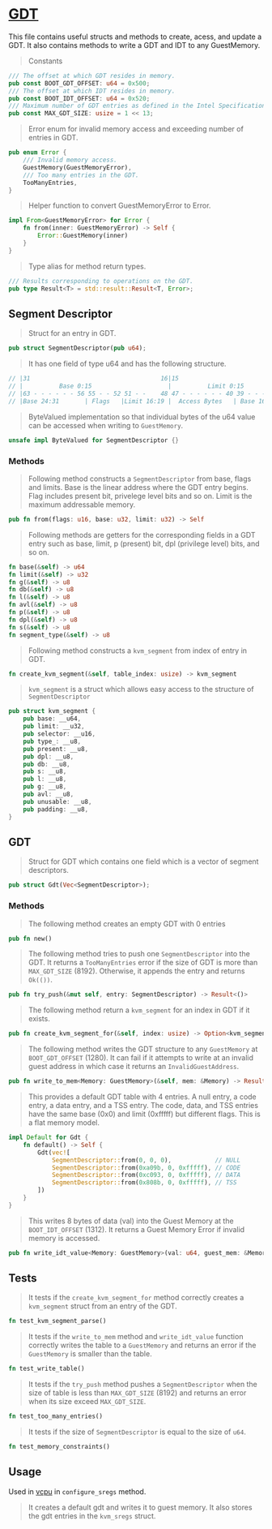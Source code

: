 # [GDT](../src/vm-vcpu-ref/src/x86_64/gdt.rs)


This file contains useful structs and methods to create, acess, and update a GDT. It also contains methods to write a GDT and IDT to any GuestMemory.

> Constants
```rs
/// The offset at which GDT resides in memory.
pub const BOOT_GDT_OFFSET: u64 = 0x500;
/// The offset at which IDT resides in memory.
pub const BOOT_IDT_OFFSET: u64 = 0x520;
/// Maximum number of GDT entries as defined in the Intel Specification.
pub const MAX_GDT_SIZE: usize = 1 << 13;
```

> Error enum for invalid memory access and exceeding number of entries in GDT.
```rs
pub enum Error {
    /// Invalid memory access.
    GuestMemory(GuestMemoryError),
    /// Too many entries in the GDT.
    TooManyEntries,
}
```

> Helper function to convert GuestMemoryError to Error.
```rs
impl From<GuestMemoryError> for Error {
    fn from(inner: GuestMemoryError) -> Self {
        Error::GuestMemory(inner)
    }
}
```

> Type alias for method return types.
```rs
/// Results corresponding to operations on the GDT.
pub type Result<T> = std::result::Result<T, Error>;
```

## Segment Descriptor
> Struct for an entry in GDT.
```rs
pub struct SegmentDescriptor(pub u64);
```
> It has one field of type u64 and has the following structure.
```rs
// |31                                    16|15                               0|
// |          Base 0:15                     |          Limit 0:15              |
// |63 - - - - - - 56 55 - - 52 51 - -    48 47 - - - - - - 40 39 - - - - - - 32
// |Base 24:31       | Flags   |Limit 16:19 |  Access Bytes   | Base 16:23     |
```

> ByteValued implementation so that individual bytes of the u64 value can be accessed when writing to `GuestMemory`.
```rs
unsafe impl ByteValued for SegmentDescriptor {}
```

### Methods

> Following method constructs a `SegmentDescriptor` from base, flags and limits. Base is the linear address where the GDT entry begins. Flag includes present bit, privelege level bits and so on. Limit is the maximum addressable memory.
```rs
pub fn from(flags: u16, base: u32, limit: u32) -> Self
```

> Following methods are getters for the corresponding fields in a GDT entry such as base, limit, p (present) bit, dpl (privilege level) bits, and so on.
```rs
fn base(&self) -> u64
fn limit(&self) -> u32
fn g(&self) -> u8
fn db(&self) -> u8
fn l(&self) -> u8
fn avl(&self) -> u8
fn p(&self) -> u8
fn dpl(&self) -> u8
fn s(&self) -> u8
fn segment_type(&self) -> u8
```

> Following method constructs a `kvm_segment` from index of entry in GDT.
```rs
fn create_kvm_segment(&self, table_index: usize) -> kvm_segment
```

> `kvm_segment` is a struct which allows easy access to the structure of `SegmentDescriptor` 
```rs
pub struct kvm_segment {
    pub base: __u64,
    pub limit: __u32,
    pub selector: __u16,
    pub type_: __u8,
    pub present: __u8,
    pub dpl: __u8,
    pub db: __u8,
    pub s: __u8,
    pub l: __u8,
    pub g: __u8,
    pub avl: __u8,
    pub unusable: __u8,
    pub padding: __u8,
}
```

## GDT

> Struct for GDT which contains one field which is a vector of segment descriptors.
```rs
pub struct Gdt(Vec<SegmentDescriptor>);
```

### Methods

> The following method creates an empty GDT with 0 entries
```rs
pub fn new()
```

> The following method tries to push one `SegmentDescriptor` into the GDT. It returns a `TooManyEntries` error if the size of GDT is more than `MAX_GDT_SIZE` (8192). Otherwise, it appends the entry and returns `Ok(())`.
```rs
pub fn try_push(&mut self, entry: SegmentDescriptor) -> Result<()>
```

> The following method return a `kvm_segment` for an index in GDT if it exists.
```rs
pub fn create_kvm_segment_for(&self, index: usize) -> Option<kvm_segment>
```

> The following method writes the GDT structure to any `GuestMemory` at `BOOT_GDT_OFFSET` (1280). It can fail if it attempts to write at an invalid guest address in which case it returns an `InvalidGuestAddress`.
```rs
pub fn write_to_mem<Memory: GuestMemory>(&self, mem: &Memory) -> Result<()> {
```

> This provides a default GDT table with 4 entries. A null entry, a code entry, a data entry, and a TSS entry. The code, data, and TSS entries have the same base (0x0) and limit (0xfffff) but different flags. This is a flat memory model.
```rs
impl Default for Gdt {
    fn default() -> Self {
        Gdt(vec![
            SegmentDescriptor::from(0, 0, 0),            // NULL
            SegmentDescriptor::from(0xa09b, 0, 0xfffff), // CODE
            SegmentDescriptor::from(0xc093, 0, 0xfffff), // DATA
            SegmentDescriptor::from(0x808b, 0, 0xfffff), // TSS
        ])
    }
}
```

> This writes 8 bytes of data (val) into the Guest Memory at the `BOOT_IDT_OFFSET` (1312). It returns a Guest Memory Error if invalid memory is accessed.
```rs
pub fn write_idt_value<Memory: GuestMemory>(val: u64, guest_mem: &Memory) -> Result<()>
```

## Tests

> It tests if the `create_kvm_segment_for` method correctly creates a `kvm_segment` struct from an entry of the GDT.
```rs
fn test_kvm_segment_parse()
```

> It tests if the `write_to_mem` method and `write_idt_value` function correctly writes the table to a `GuestMemory` and returns an error if the `GuestMemory` is smaller than the table.
```rs
fn test_write_table()
```

> It tests if the `try_push` method pushes a `SegmentDescriptor` when the size of table is less than `MAX_GDT_SIZE` (8192) and returns an error when its size exceed `MAX_GDT_SIZE`.
```rs
fn test_too_many_entries()
```

> It tests if the size of `SegmentDescriptor` is equal to the size of `u64`.
```rs
fn test_memory_constraints()
```

## Usage

Used in [vcpu](../src/vm-vcpu/src/vcpu/mod.rs) in `configure_sregs` method.
> It creates a default gdt and writes it to guest memory. It also stores the gdt entries in the `kvm_sregs` struct.